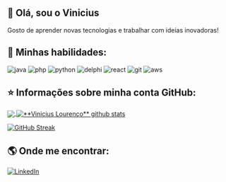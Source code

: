 


## 👋 Olá, sou o Vinicius 

Gosto de aprender novas tecnologias e trabalhar com ideias inovadoras!

## 🚀 Minhas habilidades:

![java](https://img.shields.io/badge/java_springboot-gray?style=for-the-badge&logo=springboot&logoColor=green)
![php](https://img.shields.io/badge/php-gray?style=for-the-badge&logo=php&logoColor=blue)
![python](https://img.shields.io/badge/python-gray?style=for-the-badge&logo=python&logoColor=purple)
![delphi](https://img.shields.io/badge/delphi-gray?style=for-the-badge&logo=delphi&logoColor=red)
![react](https://img.shields.io/badge/react-gray?style=for-the-badge&logo=react&logoColor=blue)
![git](https://img.shields.io/badge/git-gray?style=for-the-badge&logo=git&logoColor=orange)
![aws](https://img.shields.io/badge/aws-gray?style=for-the-badge&logo=amazonwebservices&logoColor=white)


## ⭐ Informações sobre minha conta GitHub:

<a href="https://github.com/viniciuslourencof" align="center">
  <img align="center" src="https://github-readme-stats.vercel.app/api/top-langs/?username=viniciuslourencof&theme=dracula&hide_langs_below=1" />
</a>

<a href="https://github.com/viniciuslourencof">
 <img align="center" src="https://github-readme-stats.vercel.app/api?username=viniciuslourencof&show_icons=true&theme=dracula&line_height=27" alt="**Vinicius Lourenço** github stats"/>
</a>

[![GitHub Streak](https://streak-stats.demolab.com/?user=viniciuslourencof&theme=dracula)](https://git.io/streak-stats)

## 🌎 Onde me encontrar:

[![LinkedIn](https://img.shields.io/badge/linkedin-gray?style=for-the-badge&logo=linkedin&logoColor=blue)](https://www.linkedin.com/in/viniciuslourencof/)



